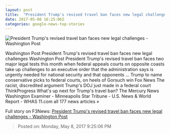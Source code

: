 ```yaml
---
layout: post
title:  "President Trump's revised travel ban faces new legal challenges - Washington Post"
date: 2017-05-08 16:25:06Z
categories: google-news-top-stories
---
```


![President Trump's revised travel ban faces new legal challenges - Washington Post](https://img.washingtonpost.com/rf/image_1484w/2010-2019/WashingtonPost/2017/05/08/Cops-Courts/Images/2017-03-06T170428Z_1340171056_RC1BA701BDC0_RTRMADP_3_USA-IMMIGRATION-2060.jpg)

Washington Post President Trump's revised travel ban faces new legal challenges Washington Post President Trump's revised travel ban faces two major legal tests this month when federal appeals courts on opposite coasts take up challenges to an executive order that the administration says is urgently needed for national security and that opponents ... Trump to name conservative picks to federal courts, on heels of Gorsuch win Fox News The racist, discredited argument Trump's DOJ just made in a federal court ThinkProgress What's up next for Trump's travel ban? The Mercury News Washington Examiner - Minneapolis Star Tribune - U.S. News & World Report - WHAS 11.com all 177 news articles »


Full story on F3News: [President Trump's revised travel ban faces new legal challenges - Washington Post](http://www.f3nws.com/n/S3TgjF)

> Posted on: Monday, May 8, 2017 9:25:06 PM
